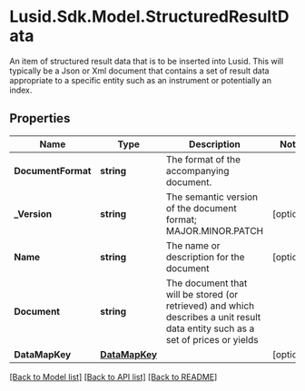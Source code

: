 # Lusid.Sdk.Model.StructuredResultData
An item of structured result data that is to be inserted into Lusid. This will typically be a Json or Xml document that  contains a set of result data appropriate to a specific entity such as an instrument or potentially an index.

## Properties

Name | Type | Description | Notes
------------ | ------------- | ------------- | -------------
**DocumentFormat** | **string** | The format of the accompanying document. | 
**_Version** | **string** | The semantic version of the document format; MAJOR.MINOR.PATCH | [optional] 
**Name** | **string** | The name or description for the document | [optional] 
**Document** | **string** | The document that will be stored (or retrieved) and which describes a unit result data entity such as a set of prices or yields | 
**DataMapKey** | [**DataMapKey**](DataMapKey.md) |  | [optional] 

[[Back to Model list]](../README.md#documentation-for-models) [[Back to API list]](../README.md#documentation-for-api-endpoints) [[Back to README]](../README.md)

